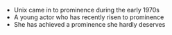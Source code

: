 * Unix came in to prominence during the early 1970s
* A young actor who has recently risen to prominence
* She has achieved a prominence she hardly deserves
